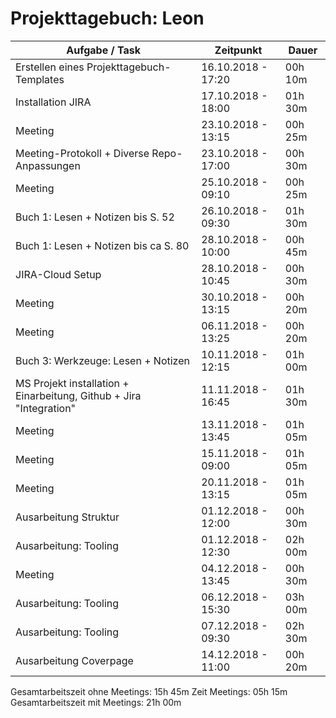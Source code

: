 # Projekttagebuch: Leon

Aufgabe / Task | Zeitpunkt | Dauer
--- | --- | ---
Erstellen eines Projekttagebuch-Templates | 16.10.2018 - 17:20 | 00h 10m
Installation JIRA | 17.10.2018 - 18:00 | 01h 30m
Meeting | 23.10.2018 - 13:15 | 00h 25m
Meeting-Protokoll + Diverse Repo-Anpassungen | 23.10.2018 - 17:00 | 00h 30m
Meeting | 25.10.2018 - 09:10 | 00h 25m
Buch 1: Lesen + Notizen bis S. 52 | 26.10.2018 - 09:30 | 01h 30m
Buch 1: Lesen + Notizen bis ca S. 80 | 28.10.2018 - 10:00 | 00h 45m
JIRA-Cloud Setup | 28.10.2018 - 10:45 | 00h 30m
Meeting | 30.10.2018 - 13:15 | 00h 20m
Meeting | 06.11.2018 - 13:25 | 00h 20m
Buch 3: Werkzeuge: Lesen + Notizen | 10.11.2018 - 12:15 | 01h 00m
MS Projekt installation + Einarbeitung, Github + Jira "Integration" | 11.11.2018 - 16:45 | 01h 30m
Meeting | 13.11.2018 - 13:45 | 01h 05m
Meeting | 15.11.2018 - 09:00 | 01h 05m
Meeting | 20.11.2018 - 13:15 | 01h 05m
Ausarbeitung Struktur | 01.12.2018 - 12:00 | 00h 30m
Ausarbeitung: Tooling | 01.12.2018 - 12:30 | 02h 00m
Meeting | 04.12.2018 - 13:45 | 00h 30m
Ausarbeitung: Tooling | 06.12.2018 - 15:30 | 03h 00m
Ausarbeitung: Tooling | 07.12.2018 - 09:30 | 02h 30m
Ausarbeitung Coverpage | 14.12.2018 - 11:00 | 00h 20m

Gesamtarbeitszeit ohne Meetings: 15h 45m
Zeit Meetings: 05h 15m
Gesamtarbeitszeit mit Meetings: 21h 00m
